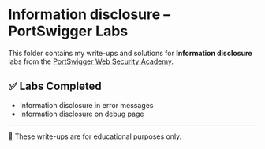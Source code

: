 # Information disclosure – PortSwigger Labs

This folder contains my write-ups and solutions for **Information disclosure** labs from the [PortSwigger Web Security Academy](https://portswigger.net/web-security/all-labs#information-disclosure).

## ✅ Labs Completed

- Information disclosure in error messages
- Information disclosure on debug page

---

📌 These write-ups are for educational purposes only.

